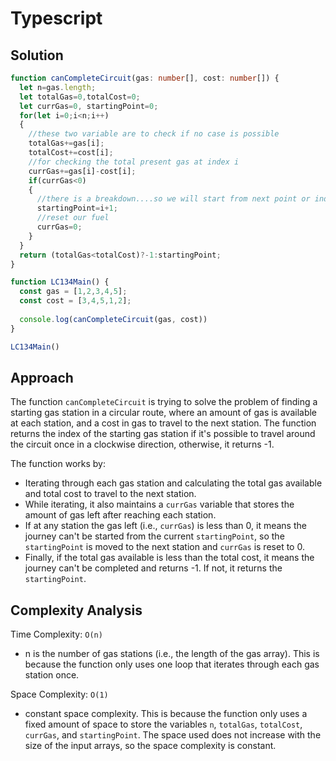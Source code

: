 # Typescript

## Solution

```typescript
function canCompleteCircuit(gas: number[], cost: number[]) {
  let n=gas.length;
  let totalGas=0,totalCost=0;
  let currGas=0, startingPoint=0;
  for(let i=0;i<n;i++)
  {
    //these two variable are to check if no case is possible
    totalGas+=gas[i];
    totalCost+=cost[i];
    //for checking the total present gas at index i
    currGas+=gas[i]-cost[i];
    if(currGas<0)
    {
      //there is a breakdown....so we will start from next point or index
      startingPoint=i+1;
      //reset our fuel
      currGas=0;
    }
  }
  return (totalGas<totalCost)?-1:startingPoint;
}

function LC134Main() {
  const gas = [1,2,3,4,5];
  const cost = [3,4,5,1,2];
  
  console.log(canCompleteCircuit(gas, cost))
}

LC134Main()

```

## Approach

The function `canCompleteCircuit` is trying to solve the problem of finding a starting gas station in a circular route, where an amount of gas is available at each station, and a cost in gas to travel to the next station. The function returns the index of the starting gas station if it's possible to travel around the circuit once in a clockwise direction, otherwise, it returns -1.

The function works by:

* Iterating through each gas station and calculating the total gas available and total cost to travel to the next station.
* While iterating, it also maintains a `currGas` variable that stores the amount of gas left after reaching each station.
* If at any station the gas left (i.e., `currGas`) is less than 0, it means the journey can't be started from the current `startingPoint`, so the `startingPoint` is moved to the next station and `currGas` is reset to 0.
* Finally, if the total gas available is less than the total cost, it means the journey can't be completed and returns -1. If not, it returns the `startingPoint`.

## Complexity Analysis

Time Complexity: `O(n)`

* n is the number of gas stations (i.e., the length of the gas array). This is because the function only uses one loop that iterates through each gas station once.

Space Complexity: `O(1)`

* constant space complexity. This is because the function only uses a fixed amount of space to store the variables `n`, `totalGas`, `totalCost`, `currGas`, and `startingPoint`. The space used does not increase with the size of the input arrays, so the space complexity is constant.
